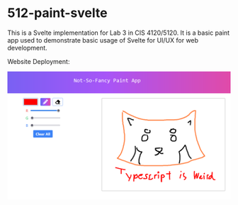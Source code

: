 # 512-paint-svelte

This is a Svelte implementation for Lab 3 in CIS 4120/5120. It is a basic paint app used to demonstrate basic usage of Svelte for UI/UX for web development.

Website Deployment: 

![website screenshot](./screenshot.PNG)